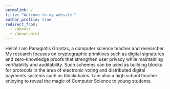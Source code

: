 ```yaml
---
permalink: /
title: "Welcome to my website!"
author_profile: true
redirect_from: 
  - /about/
  - /about.html
---
```


Hello! I am Panagiotis Grontas, a computer science teacher and researcher.
My research focuses on cryptographic primitives such as digital signatures and zero-knowledge proofs that strengthen user privacy while maintaining verifiability and auditability. Such schemes can be used as building blocks for protocols in the area of electronic voting and distributed digital payments systems such as blockchains. 
I am also a high school teacher enjoying to reveal the magic of Computer Science to young students.
